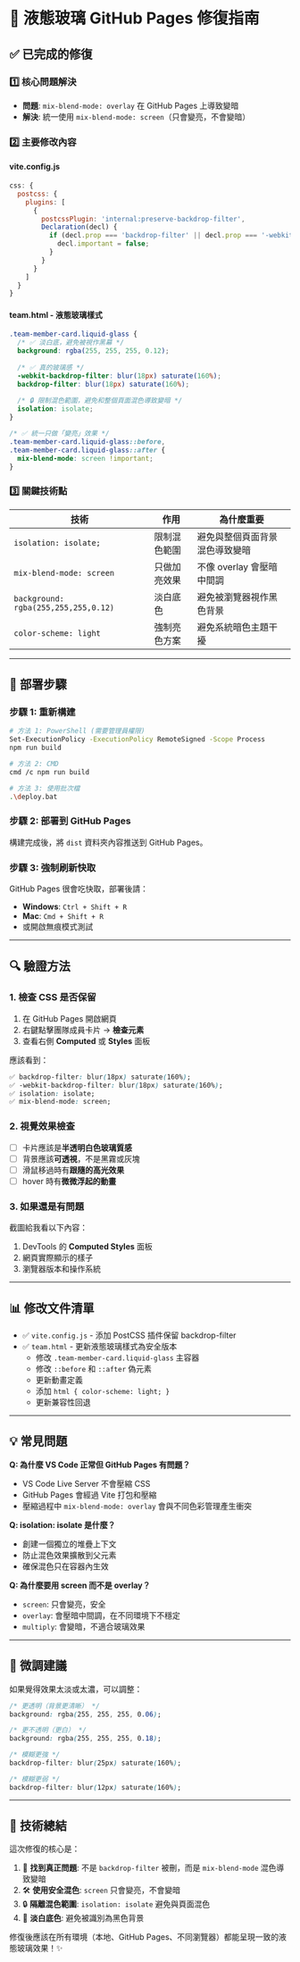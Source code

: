 # 🔧 液態玻璃 GitHub Pages 修復指南

## ✅ 已完成的修復

### 1️⃣ 核心問題解決
- **問題**: `mix-blend-mode: overlay` 在 GitHub Pages 上導致變暗
- **解決**: 統一使用 `mix-blend-mode: screen`（只會變亮，不會變暗）

### 2️⃣ 主要修改內容

#### **vite.config.js**
```javascript
css: {
  postcss: {
    plugins: [
      {
        postcssPlugin: 'internal:preserve-backdrop-filter',
        Declaration(decl) {
          if (decl.prop === 'backdrop-filter' || decl.prop === '-webkit-backdrop-filter') {
            decl.important = false;
          }
        }
      }
    ]
  }
}
```

#### **team.html - 液態玻璃樣式**
```css
.team-member-card.liquid-glass {
  /* ✅ 淡白底，避免被視作黑幕 */
  background: rgba(255, 255, 255, 0.12);
  
  /* ✅ 真的玻璃感 */
  -webkit-backdrop-filter: blur(18px) saturate(160%);
  backdrop-filter: blur(18px) saturate(160%);
  
  /* 🔒 限制混色範圍，避免和整個頁面混色導致變暗 */
  isolation: isolate;
}

/* ✅ 統一只做「變亮」效果 */
.team-member-card.liquid-glass::before,
.team-member-card.liquid-glass::after {
  mix-blend-mode: screen !important;
}
```

### 3️⃣ 關鍵技術點

| 技術 | 作用 | 為什麼重要 |
|------|------|-----------|
| `isolation: isolate;` | 限制混色範圍 | 避免與整個頁面背景混色導致變暗 |
| `mix-blend-mode: screen` | 只做加亮效果 | 不像 overlay 會壓暗中間調 |
| `background: rgba(255,255,255,0.12)` | 淡白底色 | 避免被瀏覽器視作黑色背景 |
| `color-scheme: light` | 強制亮色方案 | 避免系統暗色主題干擾 |

---

## 🚀 部署步驟

### 步驟 1: 重新構建
```bash
# 方法 1: PowerShell (需要管理員權限)
Set-ExecutionPolicy -ExecutionPolicy RemoteSigned -Scope Process
npm run build

# 方法 2: CMD
cmd /c npm run build

# 方法 3: 使用批次檔
.\deploy.bat
```

### 步驟 2: 部署到 GitHub Pages
構建完成後，將 `dist` 資料夾內容推送到 GitHub Pages。

### 步驟 3: 強制刷新快取
GitHub Pages 很會吃快取，部署後請：
- **Windows**: `Ctrl + Shift + R`
- **Mac**: `Cmd + Shift + R`
- 或開啟無痕模式測試

---

## 🔍 驗證方法

### 1. 檢查 CSS 是否保留
1. 在 GitHub Pages 開啟網頁
2. 右鍵點擊團隊成員卡片 → **檢查元素**
3. 查看右側 **Computed** 或 **Styles** 面板

應該看到：
```css
✅ backdrop-filter: blur(18px) saturate(160%);
✅ -webkit-backdrop-filter: blur(18px) saturate(160%);
✅ isolation: isolate;
✅ mix-blend-mode: screen;
```

### 2. 視覺效果檢查
- [ ] 卡片應該是**半透明白色玻璃質感**
- [ ] 背景應該**可透視**，不是黑霧或灰塊
- [ ] 滑鼠移過時有**跟隨的高光效果**
- [ ] hover 時有**微微浮起的動畫**

### 3. 如果還是有問題
截圖給我看以下內容：
1. DevTools 的 **Computed Styles** 面板
2. 網頁實際顯示的樣子
3. 瀏覽器版本和操作系統

---

## 📊 修改文件清單

- ✅ `vite.config.js` - 添加 PostCSS 插件保留 backdrop-filter
- ✅ `team.html` - 更新液態玻璃樣式為安全版本
  - 修改 `.team-member-card.liquid-glass` 主容器
  - 修改 `::before` 和 `::after` 偽元素
  - 更新動畫定義
  - 添加 `html { color-scheme: light; }`
  - 更新兼容性回退

---

## 💡 常見問題

**Q: 為什麼 VS Code 正常但 GitHub Pages 有問題？**
- VS Code Live Server 不會壓縮 CSS
- GitHub Pages 會經過 Vite 打包和壓縮
- 壓縮過程中 `mix-blend-mode: overlay` 會與不同色彩管理產生衝突

**Q: isolation: isolate 是什麼？**
- 創建一個獨立的堆疊上下文
- 防止混色效果擴散到父元素
- 確保混色只在容器內生效

**Q: 為什麼要用 screen 而不是 overlay？**
- `screen`: 只會變亮，安全
- `overlay`: 會壓暗中間調，在不同環境下不穩定
- `multiply`: 會變暗，不適合玻璃效果

---

## 🎨 微調建議

如果覺得效果太淡或太濃，可以調整：

```css
/* 更透明（背景更清晰） */
background: rgba(255, 255, 255, 0.06);

/* 更不透明（更白） */
background: rgba(255, 255, 255, 0.18);

/* 模糊更強 */
backdrop-filter: blur(25px) saturate(160%);

/* 模糊更弱 */
backdrop-filter: blur(12px) saturate(160%);
```

---

## 📝 技術總結

這次修復的核心是：
1. 🎯 **找到真正問題**: 不是 `backdrop-filter` 被刪，而是 `mix-blend-mode` 混色導致變暗
2. 🛠️ **使用安全混色**: `screen` 只會變亮，不會變暗
3. 🔒 **隔離混色範圍**: `isolation: isolate` 避免與頁面混色
4. 🎨 **淡白底色**: 避免被識別為黑色背景

修復後應該在所有環境（本地、GitHub Pages、不同瀏覽器）都能呈現一致的液態玻璃效果！✨

